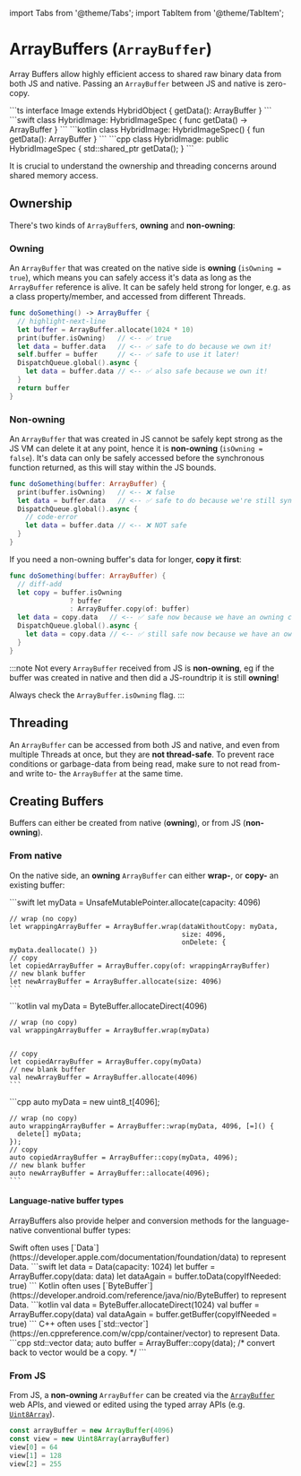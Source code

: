 ---
---

import Tabs from '@theme/Tabs';
import TabItem from '@theme/TabItem';

# ArrayBuffers (`ArrayBuffer`)

Array Buffers allow highly efficient access to shared raw binary data from both JS and native.
Passing an `ArrayBuffer` between JS and native is zero-copy.

<Tabs>
  <TabItem value="ts" label="TypeScript" default>
    ```ts
    interface Image extends HybridObject {
      getData(): ArrayBuffer
    }
    ```
  </TabItem>
  <TabItem value="swift" label="Swift">
    ```swift
    class HybridImage: HybridImageSpec {
      func getData() -> ArrayBuffer
    }
    ```
  </TabItem>
  <TabItem value="kotlin" label="Kotlin">
    ```kotlin
    class HybridImage: HybridImageSpec() {
      fun getData(): ArrayBuffer
    }
    ```
  </TabItem>
  <TabItem value="cpp" label="C++">
    ```cpp
    class HybridImage: public HybridImageSpec {
      std::shared_ptr<ArrayBuffer> getData();
    }
    ```
  </TabItem>
</Tabs>

It is crucial to understand the ownership and threading concerns around shared memory access.

## Ownership

There's two kinds of `ArrayBuffer`s, **owning** and **non-owning**:

### Owning

An `ArrayBuffer` that was created on the native side is **owning** (`isOwning = true`), which means you can safely access it's data as long as the `ArrayBuffer` reference is alive.
It can be safely held strong for longer, e.g. as a class property/member, and accessed from different Threads.

```swift
func doSomething() -> ArrayBuffer {
  // highlight-next-line
  let buffer = ArrayBuffer.allocate(1024 * 10)
  print(buffer.isOwning)   // <-- ✅ true
  let data = buffer.data   // <-- ✅ safe to do because we own it!
  self.buffer = buffer     // <-- ✅ safe to use it later!
  DispatchQueue.global().async {
    let data = buffer.data // <-- ✅ also safe because we own it!
  }
  return buffer
}
```

### Non-owning

An `ArrayBuffer` that was created in JS cannot be safely kept strong as the JS VM can delete it at any point, hence it is **non-owning** (`isOwning = false`).
It's data can only be safely accessed before the synchronous function returned, as this will stay within the JS bounds.

```swift
func doSomething(buffer: ArrayBuffer) {
  print(buffer.isOwning)   // <-- ❌ false
  let data = buffer.data   // <-- ✅ safe to do because we're still sync
  DispatchQueue.global().async {
    // code-error
    let data = buffer.data // <-- ❌ NOT safe
  }
}
```
If you need a non-owning buffer's data for longer, **copy it first**:
```swift
func doSomething(buffer: ArrayBuffer) {
  // diff-add
  let copy = buffer.isOwning
               ? buffer
               : ArrayBuffer.copy(of: buffer)
  let data = copy.data   // <-- ✅ safe now because we have an owning copy
  DispatchQueue.global().async {
    let data = copy.data // <-- ✅ still safe now because we have an owning copy
  }
}
```

:::note
Not every `ArrayBuffer` received from JS is **non-owning**, eg if the buffer was created in native and then did a JS-roundtrip it is still **owning**!

Always check the `ArrayBuffer.isOwning` flag.
:::

## Threading

An `ArrayBuffer` can be accessed from both JS and native, and even from multiple Threads at once, but they are **not thread-safe**.
To prevent race conditions or garbage-data from being read, make sure to not read from- and write to- the `ArrayBuffer` at the same time.

## Creating Buffers

Buffers can either be created from native (**owning**), or from JS (**non-owning**).

### From native

On the native side, an **owning** `ArrayBuffer` can either **wrap-**, or **copy-** an existing buffer:

<Tabs groupId="native-language">
  <TabItem value="swift" label="Swift">
    ```swift
    let myData = UnsafeMutablePointer<UInt8>.allocate(capacity: 4096)

    // wrap (no copy)
    let wrappingArrayBuffer = ArrayBuffer.wrap(dataWithoutCopy: myData,
                                               size: 4096,
                                               onDelete: { myData.deallocate() })
    // copy
    let copiedArrayBuffer = ArrayBuffer.copy(of: wrappingArrayBuffer)
    // new blank buffer
    let newArrayBuffer = ArrayBuffer.allocate(size: 4096)
    ```
  </TabItem>
  <TabItem value="kotlin" label="Kotlin">
    ```kotlin
    val myData = ByteBuffer.allocateDirect(4096)

    // wrap (no copy)
    val wrappingArrayBuffer = ArrayBuffer.wrap(myData)


    // copy
    let copiedArrayBuffer = ArrayBuffer.copy(myData)
    // new blank buffer
    val newArrayBuffer = ArrayBuffer.allocate(4096)
    ```
  </TabItem>
  <TabItem value="cpp" label="C++">
    ```cpp
    auto myData = new uint8_t[4096];

    // wrap (no copy)
    auto wrappingArrayBuffer = ArrayBuffer::wrap(myData, 4096, [=]() {
      delete[] myData;
    });
    // copy
    auto copiedArrayBuffer = ArrayBuffer::copy(myData, 4096);
    // new blank buffer
    auto newArrayBuffer = ArrayBuffer::allocate(4096);
    ```
  </TabItem>
</Tabs>

#### Language-native buffer types

ArrayBuffers also provide helper and conversion methods for the language-native conventional buffer types:

<Tabs groupId="native-language">
  <TabItem value="swift" label="Swift">
    Swift often uses [`Data`](https://developer.apple.com/documentation/foundation/data) to represent Data.
    ```swift
    let data = Data(capacity: 1024)
    let buffer = ArrayBuffer.copy(data: data)
    let dataAgain = buffer.toData(copyIfNeeded: true)
    ```
  </TabItem>
  <TabItem value="kotlin" label="Kotlin">
    Kotlin often uses [`ByteBuffer`](https://developer.android.com/reference/java/nio/ByteBuffer) to represent Data.
    ```kotlin
    val data = ByteBuffer.allocateDirect(1024)
    val buffer = ArrayBuffer.copy(data)
    val dataAgain = buffer.getBuffer(copyIfNeeded = true)
    ```
  </TabItem>
  <TabItem value="cpp" label="C++">
    C++ often uses [`std::vector<uint8_t>`](https://en.cppreference.com/w/cpp/container/vector) to represent Data.
    ```cpp
    std::vector<uint8_t> data;
    auto buffer = ArrayBuffer::copy(data);
    /* convert back to vector would be a copy. */
    ```
  </TabItem>
</Tabs>

### From JS

From JS, a **non-owning** `ArrayBuffer` can be created via the [`ArrayBuffer`](https://developer.mozilla.org/en-US/docs/Web/JavaScript/Reference/Global_Objects/ArrayBuffer) web APIs, and viewed or edited using the typed array APIs (e.g. [`Uint8Array`](https://developer.mozilla.org/en-US/docs/Web/JavaScript/Reference/Global_Objects/Uint8Array)).

```ts
const arrayBuffer = new ArrayBuffer(4096)
const view = new Uint8Array(arrayBuffer)
view[0] = 64
view[1] = 128
view[2] = 255
```
